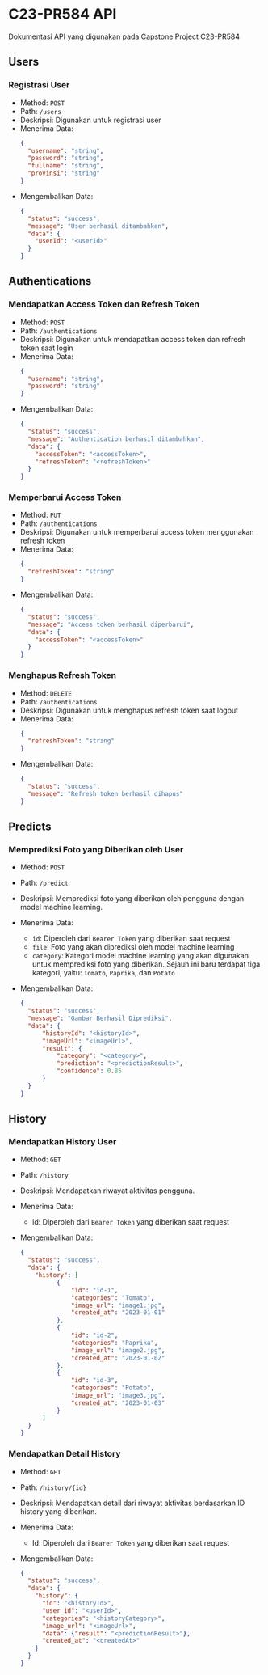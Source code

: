 # C23-PR584 API
Dokumentasi API yang digunakan pada Capstone Project C23-PR584


## Users

### Registrasi User

- Method: `POST`
- Path: `/users`
- Deskripsi: Digunakan untuk registrasi user
- Menerima Data:
  ```json
  {
    "username": "string",
    "password": "string",
    "fullname": "string",
    "provinsi": "string"
  }
  ```
- Mengembalikan Data:
  ```json
  {
    "status": "success",
    "message": "User berhasil ditambahkan",
    "data": {
      "userId": "<userId>"
    }
  }
  ```

## Authentications

### Mendapatkan Access Token dan Refresh Token

- Method: `POST`
- Path: `/authentications`
- Deskripsi: Digunakan untuk mendapatkan access token dan refresh token saat login
- Menerima Data:
  ```json
  {
    "username": "string",
    "password": "string"
  }
  ```
- Mengembalikan Data:
  ```json
  {
    "status": "success",
    "message": "Authentication berhasil ditambahkan",
    "data": {
      "accessToken": "<accessToken>",
      "refreshToken": "<refreshToken>"
    }
  }
  ```

### Memperbarui Access Token

- Method: `PUT`
- Path: `/authentications`
- Deskripsi: Digunakan untuk memperbarui access token menggunakan refresh token
- Menerima Data:
  ```json
  {
    "refreshToken": "string"
  }
  ```
- Mengembalikan Data:
  ```json
  {
    "status": "success",
    "message": "Access token berhasil diperbarui",
    "data": {
      "accessToken": "<accessToken>"
    }
  }
  ```

### Menghapus Refresh Token

- Method: `DELETE`
- Path: `/authentications`
- Deskripsi: Digunakan untuk menghapus refresh token saat logout
- Menerima Data:
  ```json
  {
    "refreshToken": "string"
  }
  ```
- Mengembalikan Data:
  ```json
  {
    "status": "success",
    "message": "Refresh token berhasil dihapus"
  }
  ```

## Predicts

### Memprediksi Foto yang Diberikan oleh User

- Method: `POST`
- Path: `/predict`
- Deskripsi: Memprediksi foto yang diberikan oleh pengguna dengan model machine learning.
- Menerima Data:
	- `id`: Diperoleh dari `Bearer Token` yang diberikan saat request
	- `file`: Foto yang akan diprediksi oleh model machine learning
	- `category`: Kategori model machine learning yang akan digunakan untuk memprediksi foto yang diberikan. Sejauh ini baru terdapat tiga kategori, yaitu: `Tomato`, `Paprika`, dan `Potato`
  
- Mengembalikan Data:
  ```json
  {
    "status": "success",
    "message": "Gambar Berhasil Diprediksi",
    "data": {
        "historyId": "<historyId>",
        "imageUrl": "<imageUrl>",
        "result": {
            "category": "<category>",
            "prediction": "<predictionResult>",
            "confidence": 0.85
        }
    }
  }
  ```

## History

### Mendapatkan History User

- Method: `GET`
- Path: `/history`
- Deskripsi: Mendapatkan riwayat aktivitas pengguna.
- Menerima Data:
	- id: Diperoleh dari `Bearer Token` yang diberikan saat request
  
- Mengembalikan Data:
  ```json
  {
    "status": "success",
    "data": {
      "history": [
            {
                "id": "id-1",
                "categories": "Tomato",
                "image_url": "image1.jpg",
                "created_at": "2023-01-01"
            },
            {
                "id": "id-2",
                "categories": "Paprika",
                "image_url": "image2.jpg",
                "created_at": "2023-01-02"
            },
            {
                "id": "id-3",
                "categories": "Potato",
                "image_url": "image3.jpg",
                "created_at": "2023-01-03"
            }
        ]
    }
  }
  ```

### Mendapatkan Detail History

- Method: `GET`
- Path: `/history/{id}`
- Deskripsi: Mendapatkan detail dari riwayat aktivitas berdasarkan ID history yang diberikan.
- Menerima Data:
	- Id: Diperoleh dari `Bearer Token` yang diberikan saat request
  
- Mengembalikan Data:
  ```json
  {
    "status": "success",
    "data": {
      "history": {
        "id": "<historyId>",
        "user_id": "<userId>",
        "categories": "<historyCategory>",
        "image_url": "<imageUrl>",
        "data": {"result": "<predictionResult>"},
        "created_at": "<createdAt>"
      }
    }
  }
  ```